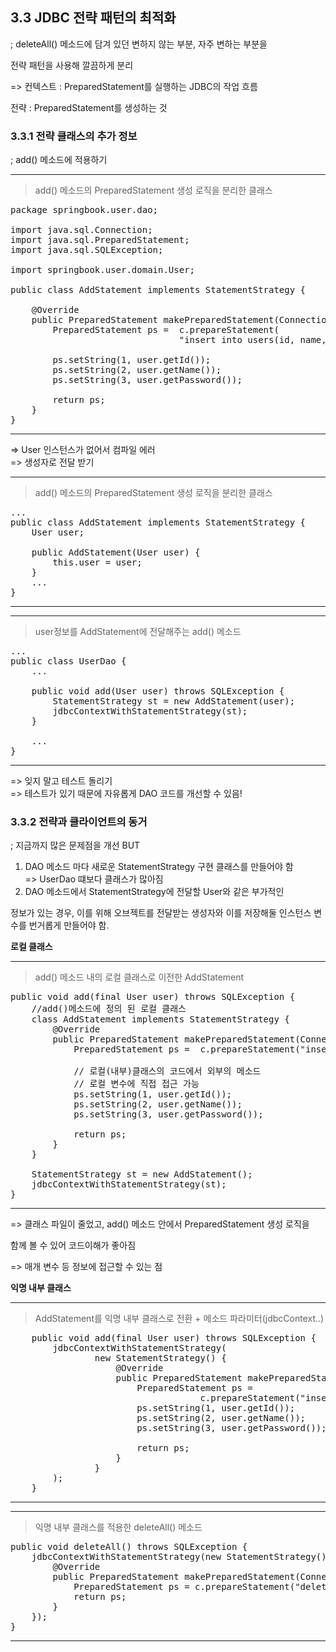 ## 3.3 JDBC 전략 패턴의 최적화
; deleteAll() 메소드에 담겨 있던 변하지 않는 부분, 자주 변하는 부분을

전략 패턴을 사용해 깔끔하게 분리

=> 컨텍스트 : PreparedStatement를 실행하는 JDBC의 작업 흐름

전략 : PreparedStatement를 생성하는 것


### 3.3.1 전략 클래스의 추가 정보
; add() 메소드에 적용하기

---
> add() 메소드의 PreparedStatement 생성 로직을 분리한 클래스
<pre>
package springbook.user.dao;

import java.sql.Connection;
import java.sql.PreparedStatement;
import java.sql.SQLException;

import springbook.user.domain.User;

public class AddStatement implements StatementStrategy {

	@Override
	public PreparedStatement makePreparedStatement(Connection c) throws SQLException {
		PreparedStatement ps =  c.prepareStatement(
								"insert into users(id, name, password) values(?,?,?)");
		
		ps.setString(1, user.getId());
		ps.setString(2, user.getName());
		ps.setString(3, user.getPassword());
		
		return ps;
	}
}	
</pre>
---

=> User 인스턴스가 없어서 컴파일 에러 <br>
=> 생성자로 전달 받기

---
> add() 메소드의 PreparedStatement 생성 로직을 분리한 클래스
<pre>
...
public class AddStatement implements StatementStrategy {
	User user;
	
	public AddStatement(User user) {
		this.user = user;
	}
	...
}
</pre>
---


---
> user정보를 AddStatement에 전달해주는 add() 메소드
<pre>
...
public class UserDao {
	...
	
	public void add(User user) throws SQLException {
		StatementStrategy st = new AddStatement(user);
		jdbcContextWithStatementStrategy(st);
	}
	
	...
}
</pre>
---

=> 잊지 말고 테스트 돌리기 <br>
=> 테스트가 있기 때문에 자유롭게 DAO 코드를 개선할 수 있음!



### 3.3.2 전략과 클라이언트의 동거
; 지금까지 많은 문제점을 개선 BUT <br>
1. DAO 메소드 마다 새로운 StatementStrategy 구현 클래스를 만들어야 함 <br>
 => UserDao 떄보다 클래스가 많아짐
2. DAO 메소드에서 StatementStrategy에 전달할 User와 같은 부가적인

 정보가 있는 경우, 이를 위해 오브젝트를 전달받는 생성자와 이를 저장해둘 인스턴스 변수를
 번거롭게 만들어야 함.
 
**로컬 클래스**

---
> add() 메소드 내의 로컬 클래스로 이전한 AddStatement
<pre>
public void add(final User user) throws SQLException {
	//add()메소드에 정의 된 로컬 클래스
	class AddStatement implements StatementStrategy {
		@Override
		public PreparedStatement makePreparedStatement(Connection c) throws SQLException {
			PreparedStatement ps =  c.prepareStatement("insert into users(id, name, password) values(?,?,?)");
				
			// 로컬(내부)클래스의 코드에서 외부의 메소드
			// 로컬 변수에 직접 접근 가능
			ps.setString(1, user.getId());
			ps.setString(2, user.getName());
			ps.setString(3, user.getPassword());
				
			return ps;
		}
	}
		
	StatementStrategy st = new AddStatement();
	jdbcContextWithStatementStrategy(st);
}
</pre>
---

=> 클래스 파일이 줄었고, add() 메소드 안에서 PreparedStatement 생성 로직을

함께 볼 수 있어 코드이해가 좋아짐

=> 매개 변수 등 정보에 접근할 수 있는 점


**익명 내부 클래스**

---
> AddStatement를 익명 내부 클래스로 전환 + 메소드 파라미터(jdbcContext..) 

<pre>
	public void add(final User user) throws SQLException {		
		jdbcContextWithStatementStrategy(
				new StatementStrategy() {
					@Override
					public PreparedStatement makePreparedStatement(Connection c) throws SQLException {
						PreparedStatement ps = 
									c.prepareStatement("insert into users(id, name, password) values(?,?,?)");
						ps.setString(1, user.getId());
						ps.setString(2, user.getName());
						ps.setString(3, user.getPassword());

						return ps;
					}
				}
		);
	}
</pre>
---


---
> 익명 내부 클래스를 적용한 deleteAll() 메소드
<pre>
public void deleteAll() throws SQLException {
	jdbcContextWithStatementStrategy(new StatementStrategy() {
		@Override
		public PreparedStatement makePreparedStatement(Connection c) throws SQLException {
			PreparedStatement ps = c.prepareStatement("delete from users");
			return ps;
		}
	});
}
</pre>
---























